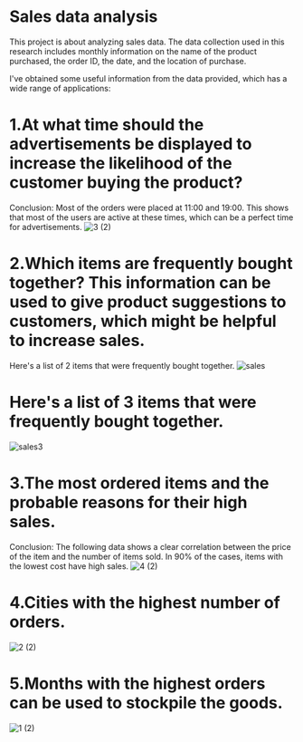 # Sales data analysis
This project is about analyzing sales data. The data collection used in this research includes monthly information on the name of the product purchased, the order ID, the date, and the location of purchase.

I've obtained some useful information from the data provided, which has a wide range of applications:

# 1.At what time should the advertisements be displayed to increase the likelihood of the customer buying the product?

Conclusion: Most of the orders were placed at 11:00 and 19:00. This shows that most of the users are active at these times, which can be a perfect time for advertisements.
![3 (2)](https://user-images.githubusercontent.com/84836313/173913258-61331c12-6412-4811-879f-fd64254bc017.png)

# 2.Which items are frequently bought together? This information can be used to give product suggestions to customers, which might be helpful to increase sales.

Here's a list of 2 items that were frequently bought together.
![sales](https://user-images.githubusercontent.com/84836313/173914577-99e16e41-6a80-4c21-9497-4d78a7a1d8c2.JPG)

# Here's a list of 3 items that were frequently bought together.
![sales3](https://user-images.githubusercontent.com/84836313/173995845-3e237092-2d82-437a-aff8-1a2793657219.JPG)

# 3.The most ordered items and the probable reasons for their high sales.

Conclusion: The following data shows a clear correlation between the price of the item and the number of items sold. In 90% of the cases, items with the lowest cost have high sales.
![4 (2)](https://user-images.githubusercontent.com/84836313/173913456-06209585-3c04-4edd-b957-78abd474b4d5.png)

# 4.Cities with the highest number of orders.
![2 (2)](https://user-images.githubusercontent.com/84836313/173913620-65dc2c0b-c2c0-4b3a-82ef-92990a5fb23f.png)

# 5.Months with the highest orders can be used to stockpile the goods.
![1 (2)](https://user-images.githubusercontent.com/84836313/173913709-8b80f3a9-4357-4730-88c3-7b69b46aebcb.png)
